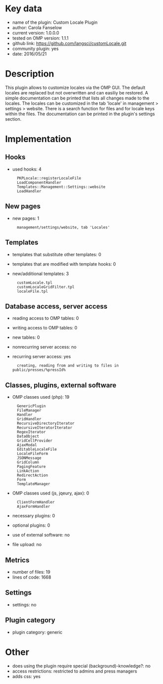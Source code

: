 Key data
============

- name of the plugin: Custom Locale Plugin
- author: Carola Fanselow
- current version: 1.0.0.0
- tested on OMP version: 1.1.1
- github link: https://github.com/langsci/customLocale.git
- community plugin: yes
- date: 2016/05/21

Description
============

This plugin allows to customize locales via the OMP GUI. The default locales are replaced but not overwritten and can easiliy be restored. A simple documentation can be printed that lists all changes made to the locales. The locales can be customized in the tab 'locale' in management > settings > website. There is a search function for files and for locale keys within the files. The documentation can be printed in the plugin's settings section.

 
Implementation
================

Hooks
-----
- used hooks: 4

		PKPLocale::registerLocaleFile
		LoadComponentHandler
		Templates::Management::Settings::website
		LoadHandler

New pages
------
- new pages: 1

		management/settings/website, tab 'Locales'

Templates
---------
- templates that substitute other templates: 0
- templates that are modified with template hooks: 0
- new/additional templates: 3
	
		customLocale.tpl
		customLocaleGridFilter.tpl
		localeFile.tpl

Database access, server access
-----------------------------
- reading access to OMP tables: 0
- writing access to OMP tables: 0
- new tables: 0
- nonrecurring server access: no
- recurring server access: yes

		creating, reading from and writing to files in public/presses/%pressId%
 
Classes, plugins, external software
-----------------------
- OMP classes used (php): 19
	
		GenericPlugin
		FileManager
		Handler
		GridHandler
		RecursiveDirectoryIterator
		RecursiveIteratorIterator
		RegexIterator
		DataObject
		GridCellProvider
		AjaxModal
		EditableLocaleFile
		LocaleFileForm
		JSONMessage
		GridColumn
		PagingFeature
		LinkAction
		RedirectAction
		Form
		TemplateManager
	
- OMP classes used (js, jqeury, ajax): 0

		ClientFormHandler
		AjaxFormHandler

- necessary plugins: 0
- optional plugins: 0
- use of external software: no
- file upload: no
 
Metrics
--------
- number of files: 19
- lines of code: 1668

Settings
--------
- settings: no

Plugin category
----------
- plugin category: generic

Other
=============
- does using the plugin require special (background)-knowledge?: no
- access restrictions: restricted to admins and press managers
- adds css: yes


